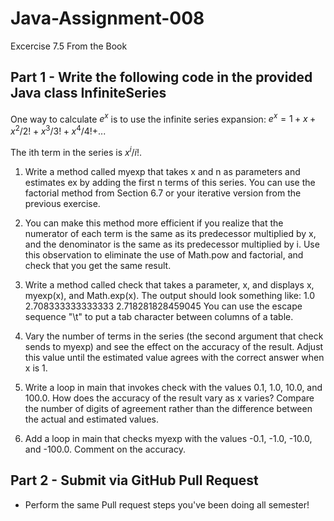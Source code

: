 # Java-Assignment-008
Excercise 7.5 From the Book

## Part 1 - Write the following code in the provided Java class **InfiniteSeries**

One way to calculate $e^x$ is to use the infinite series expansion: $e^x =1+x+x^2/2!+x^3/3!+x^4/4!+$...

The ith term in the series is $x^i/i!$.

1. Write a method called myexp that takes x and n as parameters and estimates ex by adding the first n terms of this series. You can use the factorial method from Section 6.7 or your iterative version from the previous exercise.

2. You can make this method more efficient if you realize that the numerator of each term is the same as its predecessor multiplied by x, and the denominator is the same as its predecessor multiplied by i. Use this observation to eliminate the use of Math.pow and factorial, and check that you get the same result.

3. Write a method called check that takes a parameter, x, and displays x, myexp(x), and Math.exp(x). The output should look something like:
       1.0     2.708333333333333     2.718281828459045
You can use the escape sequence "\t" to put a tab character between columns of a table.

4. Vary the number of terms in the series (the second argument that check sends to myexp) and see the effect on the accuracy of the result. Adjust this value until the estimated value agrees with the correct answer when x is 1.
 
5. Write a loop in main that invokes check with the values 0.1, 1.0, 10.0, and 100.0. How does the accuracy of the result vary as x varies? Compare the number of digits of agreement rather than the difference between the actual and estimated values.

6. Add a loop in main that checks myexp with the values -0.1, -1.0, -10.0, and -100.0. Comment on the accuracy.

## Part 2 - Submit via GitHub Pull Request
* Perform the same Pull request steps you've been doing all semester!
